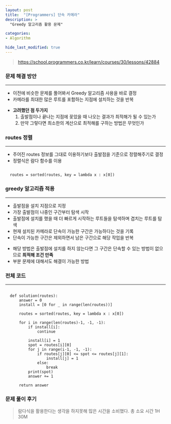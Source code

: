 ```yaml
---
layout: post
title:  "[Programmers] 단속 카메라"
description: > 
  "Greedy 알고리즘 활용 문제"

categories:
- Algorithm

hide_last_modified: true
---
```

> <https://school.programmers.co.kr/learn/courses/30/lessons/42884>
### 문제 해결 방안
***
- 이전에 비슷한 문제를 풀어봐서 Greedy 알고리즘 사용을 바로 결정
- 카메라를 최대한 많은 루트를 포함하는 지점에 설치하는 것을 반복
+ **고려했던 점 두가지**
  1. 출발점이나 끝나는 지점에 꽂았을 때 나오는 결과가 최적해가 될 수 있는가
  2. 만약 그렇다면 최소한의 계산으로 최적해를 구하는 방법은 무엇인가

### routes 정렬
***
- 주어진 routes 정보를 그대로 이용하기보다 출발점을 기준으로 정렬해주기로 결정
- 정렬식은 람다 함수를 이용

```

  routes = sorted(routes, key = lambda x : x[0])

```

### greedy 알고리즘 적용
***
- 출발점을 설치 지점으로 지정
- 가장 출발점이 나중인 구간부터 탐색 시작
- 출발점에 설치를 했을 때 더 빠르게 시작하는 루트들을 탐색하며 겹치는 루트를 탐색
- 현재 설치된 카메라로 단속이 가능한 구간은 가능하다는 것을 기록
- 단속이 가능한 구간은 제외하면서 남은 구간으로 해당 작업을 반복

+ 해당 방법은 출발점에 설치를 하지 않는다면 그 구간은 단속할 수 있는 방법이 없으므로 **최적해 조건 만족**
+ 부분 문제에 대해서도 해결이 가능한 방법

### 전체 코드
***
```

  def solution(routes):
      answer = 0
      install = [0 for _ in range(len(routes))]
      
      routes = sorted(routes, key = lambda x : x[0])
      
      for i in range(len(routes)-1, -1, -1):
          if install[i]:
              continue
          
          install[i] = 1
          spot = routes[i][0]
          for j in range(i-1, -1, -1):
              if routes[j][0] <= spot <= routes[j][1]:
                  install[j] = 1
              else:
                  break
          print(spot)
          answer += 1
      
      return answer

```

### 문제 풀이 후기
> 람다식을 활용한다는 생각을 하지못해 많은 시간을 소비했다.
> 총 소요 시간 1H 30M